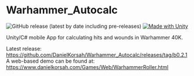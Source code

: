 # Warhammer_Autocalc
![GitHub release (latest by date including pre-releases)](https://img.shields.io/github/v/release/DanielKorsah/Warhammer_Autocalc?include_prereleases&label=prerelease&logo=Android)
[![Made with Unity](https://img.shields.io/badge/Made%20with-Unity-57b9d3.svg?style=flat&logo=unity)](https://unity3d.com)

Unity/C# mobile App for calculating hits and wounds in Warhammer 40K.

Latest release:  https://github.com/DanielKorsah/Warhammer_Autocalc/releases/tag/b0.2.1  
A web-based demo can be found at: https://www.danielkorsah.com/Games/Web/WarhammerRoller.html
